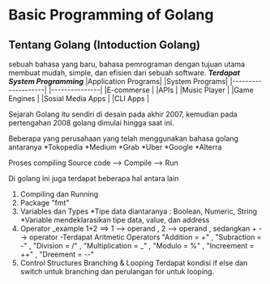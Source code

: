 # Basic Programming of Golang

## Tentang Golang (Intoduction Golang)

sebuah bahasa yang baru, bahasa pemrograman dengan tujuan utama membuat mudah, simple, dan efisien dari sebuah software.
**_Terdapat System Programming_**
|Application Programs| |System Programs|
|--------------------| |---------------|
|E-commerse | |APIs |
|Music Player | |Game Engines |
|Sosial Media Apps | |CLI Apps |

Sejarah Golang itu sendiri di desain pada akhir 2007, kemudian pada pertengahan 2008 golang dimulai hingga saat ini.

Beberapa yang perusahaan yang telah menggunakan bahasa golang antaranya
*Tokopedia *Medium
*Grab *Uber
*Google *Alterra

Proses compiling
Source code --> Compile --> Run

Di golang ini juga terdapat beberapa hal antara lain

1. Compiling dan Running
2. Package "fmt"
3. Variables dan Types
   *Tipe data diantaranya : Boolean, Numeric, String
   *Variable mendeklarasikan tipe data, value, dan address
4. Operator
   _example 1+2 ==> 1 --> operand , 2 --> operand , sedangkan + --> operator
   -Terdapat Aritmetic Operators
   "Addition = +" , "Subraction = -" , "Division = /" , "Multiplication = _" , "Modulo = %" , "Increement = ++" , "Dreement = --"
5. Control Structures Branching & Looping
   Terdapat kondisi if else dan switch untuk branching dan perulangan for untuk looping.
